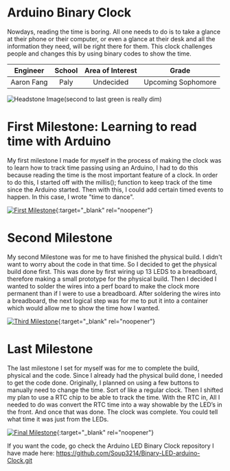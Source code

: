 # Arduino Binary Clock
Nowdays, reading the time is boring. All one needs to do is to take a glance at their phone or their computer, or even a glance at their desk and all the information they need, will be right there for them. This clock challenges people and changes this by using binary codes to show the time.  

| **Engineer** | **School** | **Area of Interest** | **Grade** |
|:--:|:--:|:--:|:--:|
| Aaron Fang | Paly | Undecided | Upcoming Sophomore 

![Headstone Image](https://cdn.discordapp.com/attachments/799773888032014406/857099616511328276/IMG_0419.jpg)(second to last green is really dim)
  
# First Milestone: Learning to read time with Arduino 
My first milestone I made for myself in the process of making the clock was to learn how to track time passing using an Arduino, I had to do this because reading the time is the most important feature of a clock. In order to do this, I started off with the millis(); function to keep track of the time since the Arduino started. Then with this, I could add certain timed events to happen. In this case, I wrote "time to dance".

[![First Milestone](https://cdn.discordapp.com/attachments/799773888032014406/858075178101768232/Screen_Shot_2021-06-25_at_1.01.29_PM.png)](https://youtu.be/JirGGPNNe5g&feature=emb_logo "First Milestone"){:target="_blank" rel="noopener"}

# Second Milestone
My second Milestone was for me to have finished the physical build. I didn't want to worry about the code in that time. So I decided to get the physical build done first. This was done by first wiring up 13 LEDS to a breadboard, therefore making a small prototype for the physical build. Then I decided I wanted to solder the wires into a perf board to make the clock more permanent than if I were to use a breadboard. After soldering the wires into a breadboard, the next logical step was for me to put it into a container which would allow me to show the time how I wanted. 

[![Third Milestone](https://cdn.discordapp.com/attachments/753451633308074024/865342117440913448/IMG_0442.jpg)](https://youtu.be/vvg8xu6B3hI){:target="_blank" rel="noopener"}
# Last Milestone
The last milestone I set for myself was for me to complete the build, physical and the code. Since I already had the physical build done, I needed to get the code done. Originally, I planned on using a few buttons to manually need to change the time. Sort of like a regular clock. Then I shifted my plan to use a RTC chip to be able to track the time. With the RTC in, All I needed to do was convert the RTC time into a way showable by the LED’s in the front. And once that was done. The clock was complete. You could tell what time it was just from the LEDs. 



[![Final Milestone](https://cdn.discordapp.com/attachments/753451633308074024/865342323042025499/IMG_0443.jpg)](https://www.youtube.com/watch?v=CaCazFBhYKs "First Milestone"){:target="_blank" rel="noopener"}

If you want the code, go check the Arduino LED Binary Clock repository I have made here: https://github.com/Soup3214/Binary-LED-arduino-Clock.git

